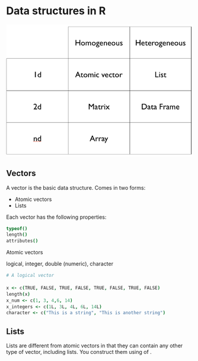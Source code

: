
# Data structures in R

![The basic data types in R](data-types.png)

## Vectors

A vector is the basic data structure. Comes in two forms: 

* Atomic vectors
* Lists

Each vector has the following properties:

```coffee
typeof()
length()
attributes()
```

Atomic vectors

logical, integer, double (numeric), character

```coffee
# A logical vector

x <- c(TRUE, FALSE, TRUE, FALSE, TRUE, FALSE, TRUE, FALSE)
length(x)
x_num <- c(1, 3, 4,6, 14)
x_integers <- c(1L, 3L, 4L, 6L, 14L)
character <- c("This is a string", "This is another string")
```


## Lists

Lists are different from atomic vectors in that they can contain any other type of vector, including lists. You construct them using of .

